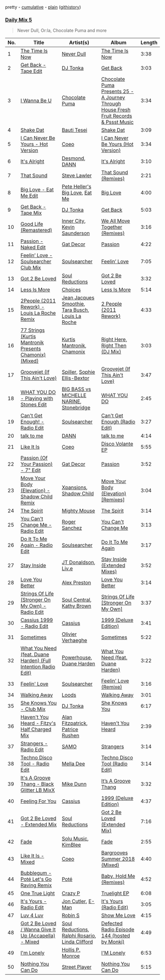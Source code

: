 pretty - [cumulative](/playlists/cumulative/Daily%20Mix%205.md) - [plain](/playlists/plain/37i9dQZF1E36TO0q54WsJv) ([githistory](https://github.githistory.xyz/vitokorn/spotify-playlist-archive/blob/master/playlists/plain/37i9dQZF1E36TO0q54WsJv))
### [Daily Mix 5](https://open.spotify.com/playlist/37i9dQZF1E36TO0q54WsJv)

> Never Dull, Or:la, Chocolate Puma and more

| No. | Title | Artist(s) | Album | Length |
|---|---|---|---|---|
| 1 | [The Time Is Now](https://open.spotify.com/track/6SGt8j4UPdPdUsrBoz6YlW) | [Never Dull](https://open.spotify.com/artist/2u3rmzZC0psTER2sDfUebm) | [The Time Is Now](https://open.spotify.com/album/5geDWlSOsDMpf6eTJFggE1) | 3:38 |
| 2 | [Get Back - Tape Edit](https://open.spotify.com/track/6HnGH6OqoGmE9XysVUNO2Z) | [DJ Tonka](https://open.spotify.com/artist/0s8zZnjADp3VDjGiBpQ0yx) | [Get Back](https://open.spotify.com/album/2qENaBPonllrE9ZOvk0uHS) | 3:03 |
| 3 | [I Wanna Be U](https://open.spotify.com/track/2U4gDQIMt74zIFIrUQksUx) | [Chocolate Puma](https://open.spotify.com/artist/5Aw0IGM5JS3FuTgtRsDWGA) | [Chocolate Puma Presents 25 - A Journey Through House Fresh Fruit Records & Pssst Music](https://open.spotify.com/album/3Ap1guPyWCI7JcqE7pfNrH) | 3:34 |
| 4 | [Shake Dat](https://open.spotify.com/track/08SBazv4bdZK0DFn3OIVWt) | [Bauti Tesei](https://open.spotify.com/artist/17YsLIhtMx8p4QaDAqpPh6) | [Shake Dat](https://open.spotify.com/album/78jmJO9hT1mKRmz7DFdAD9) | 3:09 |
| 5 | [I Can Never Be Yours - Hot Version](https://open.spotify.com/track/3F1hU8F97UoVouQRgasdM4) | [Coeo](https://open.spotify.com/artist/3OoNpyvA82LedOZWG3WE8Z) | [I Can Never Be Yours (Hot Version)](https://open.spotify.com/album/77oqJ7YEGeK3cffhlu5gIA) | 3:34 |
| 6 | [It's Alright](https://open.spotify.com/track/1haKz80FqEPdXZR8yiE0Ar) | [Desmond](https://open.spotify.com/artist/28Zwkol38hAQJpW6YKetuY), [DANN](https://open.spotify.com/artist/5eKnOOwjFpzE4Wy42WuF0q) | [It's Alright](https://open.spotify.com/album/7gyQR9uvmABzrXLULQWSH0) | 3:10 |
| 7 | [That Sound](https://open.spotify.com/track/3ED2aGIQQ9cnGrAg2NgEJD) | [Steve Lawler](https://open.spotify.com/artist/0NDuRCSLSH0Ii5An4U6HME) | [That Sound (Remixes)](https://open.spotify.com/album/1ScJhkKhywR3VfsHvhnbZM) | 2:21 |
| 8 | [Big Love - Eat Me Edit](https://open.spotify.com/track/0xbgKLrvKKCPrYJuAKVnas) | [Pete Heller's Big Love](https://open.spotify.com/artist/1KIT43QU793ZmRpuuQYrpy), [Eat Me](https://open.spotify.com/artist/0qcMvP6N8ELRgJ2USKnLBt) | [Big Love](https://open.spotify.com/album/5G4Y4MIchvpbDujgenlmwZ) | 4:00 |
| 9 | [Get Back - Tape Mix](https://open.spotify.com/track/3xBudG07erHx9GxIVx7zs3) | [DJ Tonka](https://open.spotify.com/artist/0s8zZnjADp3VDjGiBpQ0yx) | [Get Back](https://open.spotify.com/album/2qENaBPonllrE9ZOvk0uHS) | 5:03 |
| 10 | [Good Life (Remastered)](https://open.spotify.com/track/6e7UgEwCg3idEOEhXEQaPJ) | [Inner City](https://open.spotify.com/artist/0vUJ3QLN3MlRfjOc2LjGWp), [Kevin Saunderson](https://open.spotify.com/artist/0jS6VTFGujWxinY5TSQwOG) | [We All Move Together (Remixes)](https://open.spotify.com/album/4uQCLjkZ10Su9JicEEVynb) | 3:16 |
| 11 | [Passion - Naked Edit](https://open.spotify.com/track/0ZBPWoRkfZ8SLcDJaFnkUu) | [Gat Decor](https://open.spotify.com/artist/6wbsiIvg0rsbL9JlLAH9GA) | [Passion](https://open.spotify.com/album/4F74H7yribKYcseNcUvgv5) | 4:22 |
| 12 | [Feelin’ Love - Soulsearcher Club Mix](https://open.spotify.com/track/1dY7tuaWYrGbKT9wPT5cUb) | [Soulsearcher](https://open.spotify.com/artist/37eRNhw77Tm4Ois5CezSvY) | [Feelin’ Love](https://open.spotify.com/album/2mktZBQeZIF7U5DJT584g6) | 7:05 |
| 13 | [Got 2 Be Loved](https://open.spotify.com/track/6zN0GSu6LZoZuXHFMErq2q) | [Soul Reductions](https://open.spotify.com/artist/1z0WDGqbharsGI6n33mwhj) | [Got 2 Be Loved](https://open.spotify.com/album/6eu7epbyCzVBv8kYahA657) | 3:32 |
| 14 | [Less Is More](https://open.spotify.com/track/7MWJzAWFWT1ZSvf3D2dQrG) | [Choices](https://open.spotify.com/artist/4b8VMgANTqO8rYghVccOSI) | [Less Is More](https://open.spotify.com/album/5Y3v4D1a7h3Oin6fQvqJ4g) | 5:14 |
| 15 | [2People (2011 Rework) - Louis La Roche Remix](https://open.spotify.com/track/4fCu5BLn1Kpt35xPmaq4Mp) | [Jean Jacques Smoothie](https://open.spotify.com/artist/2UKJP6JWLR0iJHvFU93VZ5), [Tara Busch](https://open.spotify.com/artist/1w0DBixkBeAOnPKCaNtUyR), [Louis La Roche](https://open.spotify.com/artist/0a03X57i18eG1yBzpmhZAs) | [2 People (2011 Rework)](https://open.spotify.com/album/6zjBz615Tf3klscVfg0toF) | 4:33 |
| 16 | [77 Strings (Kurtis Mantronik Presents Chamonix) (Mixed)](https://open.spotify.com/track/163xq2YqncBXReWL5MreXi) | [Kurtis Mantronik](https://open.spotify.com/artist/6YDg64ZbQWVMSCjOmWVewB), [Chamonix](https://open.spotify.com/artist/2mpYhW3FAofmIKpvOqatVj) | [Right Here, Right Then (DJ Mix)](https://open.spotify.com/album/2tV1CiAocJNtHthZuYv7xl) | 3:03 |
| 17 | [Groovejet (If This Ain't Love)](https://open.spotify.com/track/1o2QXBJvkXTgDDM6EvjU9I) | [Spiller](https://open.spotify.com/artist/4bmymFwDu9zLCiTRUmrewb), [Sophie Ellis-Bextor](https://open.spotify.com/artist/2cBh5lVMg222FFuRU7EfDE) | [Groovejet (If This Ain't Love)](https://open.spotify.com/album/5zReRXnW4GnxbcHKsvMcHW) | 3:47 |
| 18 | [WHAT YOU DO - Playing with Stones Edit](https://open.spotify.com/track/4E49sI1FNy6xPjHSHBsyle) | [BIG BASS vs MICHELLE NARINE](https://open.spotify.com/artist/70vA0DriaPZRnuSGcG7Jup), [Stonebridge](https://open.spotify.com/artist/4KkoEcGlO2YAFFqEtEFGt7) | [WHAT YOU DO](https://open.spotify.com/album/2fTWLynLftYjI9zq3vEA1v) | 2:45 |
| 19 | [Can't Get Enough! - Radio Edit](https://open.spotify.com/track/2BHUJUk0waTtoQsvS6X4LD) | [Soulsearcher](https://open.spotify.com/artist/37eRNhw77Tm4Ois5CezSvY) | [Can't Get Enough (Radio Edit)](https://open.spotify.com/album/5SAhYCmNzrTBbHw3B3ZUUB) | 3:27 |
| 20 | [talk to me](https://open.spotify.com/track/6FOlC4eNFNkQYalK0WfGHa) | [DANN](https://open.spotify.com/artist/5eKnOOwjFpzE4Wy42WuF0q) | [talk to me](https://open.spotify.com/album/1WxvvvJyAKogJ0aCD8yavc) | 4:14 |
| 21 | [Like It Is](https://open.spotify.com/track/72PaeuOiW14HbKoSQPpXPJ) | [Coeo](https://open.spotify.com/artist/3OoNpyvA82LedOZWG3WE8Z) | [Disco Volante EP](https://open.spotify.com/album/4ScJcQTiKWGikAazvWbepS) | 5:55 |
| 22 | [Passion (Of Your Passion) - 7" Edit](https://open.spotify.com/track/50omybWxloWvXOGYlHtpcr) | [Gat Decor](https://open.spotify.com/artist/6wbsiIvg0rsbL9JlLAH9GA) | [Passion](https://open.spotify.com/album/4F74H7yribKYcseNcUvgv5) | 3:52 |
| 23 | [Move Your Body (Elevation) - Shadow Child Remix](https://open.spotify.com/track/3dSqBYm4FIYRmka55wd1Hq) | [Xpansions](https://open.spotify.com/artist/2oSihaE9ObkcZVx2LAxySj), [Shadow Child](https://open.spotify.com/artist/0tMr0e1EQZ0Vci7EHz2bM9) | [Move Your Body (Elevation) [Remixes]](https://open.spotify.com/album/108UpbZZhJyvb7kgw9Mu3t) | 3:04 |
| 24 | [The Spirit](https://open.spotify.com/track/1rx29sKarqbMuUmSEr2jGO) | [Mighty Mouse](https://open.spotify.com/artist/7L2YO3SQWLLDsYkpv0Ju4K) | [The Spirit](https://open.spotify.com/album/2kr87S2pQ5bMQi53EgX1GI) | 3:14 |
| 25 | [You Can't Change Me - Radio Edit](https://open.spotify.com/track/5MnXOQPyEOLpJm6thuXtpL) | [Roger Sanchez](https://open.spotify.com/artist/1HT9k1ZSUL9IczSstOAgWJ) | [You Can't Change Me](https://open.spotify.com/album/3erZdRA2VZRwtkhHDg2BUs) | 3:13 |
| 26 | [Do It To Me Again - Radio Edit](https://open.spotify.com/track/494Rbroxbm0SpS4Qjuciam) | [Soulsearcher](https://open.spotify.com/artist/37eRNhw77Tm4Ois5CezSvY) | [Do It To Me Again](https://open.spotify.com/album/5kPI2cjqf8YIcN4DLNByL8) | 3:17 |
| 27 | [Stay Inside](https://open.spotify.com/track/5xqsZsHgLm97wQ5AwZLmXP) | [JT Donaldson](https://open.spotify.com/artist/4sg0H3qltIBMe0G25XjwUN), [Liv.e](https://open.spotify.com/artist/6QfRXP7cpErP5GRCO3mMFk) | [Stay Inside (Extended Mixes)](https://open.spotify.com/album/767Tp0nEwZWU4IfUFBaUx9) | 3:52 |
| 28 | [Love You Better](https://open.spotify.com/track/1TvazP1ZwXFtJnkO3FcGsD) | [Alex Preston](https://open.spotify.com/artist/0f8HuVIxsHG6bnEZsz0RuD) | [Love You Better](https://open.spotify.com/album/38ra4cHiMOZQRLZQrrTFp1) | 3:14 |
| 29 | [Strings Of Life (Stronger On My Own) - Radio Edit](https://open.spotify.com/track/1dDtiaxvXS5qryqlw4tlAc) | [Soul Central](https://open.spotify.com/artist/7AhOEwT7t9lSIypvP1WTGP), [Kathy Brown](https://open.spotify.com/artist/1dYwUvGX41uwyOuabIEJUq) | [Strings Of Life [Stronger On My Own]](https://open.spotify.com/album/4sOyWnIf0jMAevNthNjeQw) | 3:37 |
| 30 | [Cassius 1999 - Radio Edit](https://open.spotify.com/track/4CHGyhVoq5AVpG47klsVrL) | [Cassius](https://open.spotify.com/artist/4sf3QZW8a3xZ14IGsOAzoy) | [1999 (Deluxe Edition)](https://open.spotify.com/album/2HKgnzlGIJddpRwDlxit43) | 3:41 |
| 31 | [Sometimes](https://open.spotify.com/track/12082VdNEhMbjRNbw2snKo) | [Olivier Verhaeghe](https://open.spotify.com/artist/5ByRyadFsiEijaFBYlNxLs) | [Sometimes](https://open.spotify.com/album/3ehH1C2IDOXJxPkZUPjVQX) | 5:22 |
| 32 | [What You Need (feat. Duane Harden) (Full Intention Radio Edit)](https://open.spotify.com/track/71GnBo103iRcHQpmzlMYta) | [Powerhouse](https://open.spotify.com/artist/2FbCA5ewgyGeuNV90qpZUS), [Duane Harden](https://open.spotify.com/artist/6t8VAB5OTHKxi4p1I5aqn0) | [What You Need (feat. Duane Harden)](https://open.spotify.com/album/1SYKY0RKrK96kaHEnWfOrW) | 3:22 |
| 33 | [Feelin' Love](https://open.spotify.com/track/3hFHJBl4gXgVbkzFwmhxJU) | [Soulsearcher](https://open.spotify.com/artist/37eRNhw77Tm4Ois5CezSvY) | [Feelin' Love (Remixe)](https://open.spotify.com/album/2vYvqT96hhm90mLN0NmVL9) | 3:16 |
| 34 | [Walking Away](https://open.spotify.com/track/60Xl2vVUmPQTIMReyYOB1a) | [Loods](https://open.spotify.com/artist/1uF7AFfGahplhiaHEy9NNl) | [Walking Away](https://open.spotify.com/album/5XGtYIuCHNPDhJAiv5hYFQ) | 3:01 |
| 35 | [She Knows You - Club Mix](https://open.spotify.com/track/14nx7gar3JGpakwOoiufgo) | [DJ Tonka](https://open.spotify.com/artist/0s8zZnjADp3VDjGiBpQ0yx) | [She Knows You](https://open.spotify.com/album/2hYoDQik5XEJVE6jA3ssjG) | 6:17 |
| 36 | [Haven't You Heard - Fitzy's Half Charged Mix](https://open.spotify.com/track/1b0e8KK2tIgMkT2tub9M93) | [Alan Fitzpatrick](https://open.spotify.com/artist/40JyDxGqtYSowWYT2jaive), [Patrice Rushen](https://open.spotify.com/artist/1mNnxxnPfHQDOkFjnZmdkc) | [Haven't You Heard](https://open.spotify.com/album/5vJAPCAVezRH826izLGTeD) | 2:39 |
| 37 | [Strangers - Radio Edit](https://open.spotify.com/track/5xkx2GaefRSUzPTnvHFaaW) | [SAMO](https://open.spotify.com/artist/2UJMJ3Xz6h3VNmCt0cm4gX) | [Strangers](https://open.spotify.com/album/2Y9upm0kYPTyEEhKBf5C1B) | 3:14 |
| 38 | [Techno Disco Tool - Radio Edit](https://open.spotify.com/track/3qqEFTIFcZuWJYBtshrxca) | [Mella Dee](https://open.spotify.com/artist/2iT8KIetokMHRjhj8dJuNn) | [Techno Disco Tool (Radio Edit)](https://open.spotify.com/album/5yadKU4m0Q0AIKxbN9qQIq) | 3:14 |
| 39 | [It's A Groove Thang - Black Glitter LB MixX](https://open.spotify.com/track/45mcLiUJLINOmCG3CjNgQE) | [Mike Dunn](https://open.spotify.com/artist/55UOywvWbUD9c6C3NSGdft) | [It’s A Groove Thang](https://open.spotify.com/album/3ItsPjbSVaXc053X4zuPZ6) | 3:32 |
| 40 | [Feeling For You](https://open.spotify.com/track/0UHhtA7tNKZaEPh7hYZVGP) | [Cassius](https://open.spotify.com/artist/4sf3QZW8a3xZ14IGsOAzoy) | [1999 (Deluxe Edition)](https://open.spotify.com/album/2HKgnzlGIJddpRwDlxit43) | 4:37 |
| 41 | [Got 2 Be Loved - Extended Mix](https://open.spotify.com/track/7hxfXpNDpdpitl2Upf3mM5) | [Soul Reductions](https://open.spotify.com/artist/1z0WDGqbharsGI6n33mwhj) | [Got 2 Be Loved (Extended Mix)](https://open.spotify.com/album/3dkt4V7bcjJypAZDFyJkNE) | 7:16 |
| 42 | [Fade](https://open.spotify.com/track/58XZDglLRsZClpg19mmqjz) | [Solu Music](https://open.spotify.com/artist/0lpwsK5bX64iD7GjEda5De), [KimBlee](https://open.spotify.com/artist/4OKxdPfybjZIWXLj8rml2s) | [Fade](https://open.spotify.com/album/4muumtua1ZLd8v80zFBbzT) | 2:55 |
| 43 | [Like It Is - Mixed](https://open.spotify.com/track/5g6Fe8lP8Q92hWVbPDJRHu) | [Coeo](https://open.spotify.com/artist/3OoNpyvA82LedOZWG3WE8Z) | [Bargrooves Summer 2018 (Mixed)](https://open.spotify.com/album/4LSw6CBmAwdt4cUX6ZQWVH) | 4:40 |
| 44 | [Bubblegum - Poté Let's Go Raving Remix](https://open.spotify.com/track/1NYVQuqp7ZgkUbuiB5Fs7m) | [Poté](https://open.spotify.com/artist/4mHvZlo1KyW4kW3F1FE1q5) | [Baby, Hold Me (Remixes)](https://open.spotify.com/album/12bSqNELb5yvv0auLO9iXJ) | 4:52 |
| 45 | [One True Light](https://open.spotify.com/track/1Egpjd6PugKaBLetI4bDkd) | [Crazy P](https://open.spotify.com/artist/6jOz2B9qeID4dLP1o8bFGf) | [Truelight EP](https://open.spotify.com/album/3AeeAQWFXJd3PUOVJi67Ql) | 6:08 |
| 46 | [It's Yours - Radio Edit](https://open.spotify.com/track/3zTxxRi7Js6ZWOsyV80EbP) | [Jon Cutler](https://open.spotify.com/artist/6vmRl3VuXiU126ssJufx2Z), [E-Man](https://open.spotify.com/artist/7pJ2OuS57Yaj77slBPquK8) | [It's Yours (Radio Edit)](https://open.spotify.com/album/1aFZIM5LH1LfNdWIpqRRhb) | 3:05 |
| 47 | [Luv 4 Luv](https://open.spotify.com/track/4F2wlXKpVrQZ6nk2oMeTPI) | [Robin S](https://open.spotify.com/artist/2WvLeseDGPX1slhmxI59G3) | [Show Me Love](https://open.spotify.com/album/6jxpv9YuM6J0prasP7ofd8) | 4:15 |
| 48 | [Got 2 Be Loved / Wanna Give It Up (Accapella) - Mixed](https://open.spotify.com/track/7p86I2VsblWlszdkTB2Wfs) | [Soul Reductions](https://open.spotify.com/artist/1z0WDGqbharsGI6n33mwhj), [Ralphi Rosario](https://open.spotify.com/artist/0c5584rnmlOvkMpJtpBLTh), [Linda Clifford](https://open.spotify.com/artist/1yAHoX5jWFLYIKEwyb6ulM) | [Defected Radio Episode 144 (hosted by Monki)](https://open.spotify.com/album/3wabMsuVifALO3bFJPkoY7) | 4:49 |
| 49 | [I'm Lonely](https://open.spotify.com/track/2HIXzGlxKmFyRqQaIzYJG0) | [Hollis P. Monroe](https://open.spotify.com/artist/34ehU42UfPtkgHMoD9gMJD) | [I'M Lonely](https://open.spotify.com/album/0gDCsJxgdGBjyOGkOMT9gG) | 6:53 |
| 50 | [Nothing You Can Do](https://open.spotify.com/track/6DR6v2joJOH33K6ZPxsvEU) | [Street Player](https://open.spotify.com/artist/24QWArjejyNw2lLlwAk69O) | [Nothing You Can Do](https://open.spotify.com/album/5zlbNUgdxCWfTfGeUtXfDE) | 5:15 |